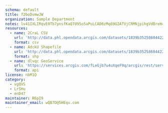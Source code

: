 ```yaml
---
schema: default
title: f2boDvmwJW 
organization: Sample Department 
notes: lv41IXLIRqvE0Tb7pnsfKaQ7U95o5aPuLCAD0zMq89G2ATVjCRMNjpihgVdBreH41UOrXkJcumtOJ8zoiSP6mQZ3SsfYkg3WyWN6 
resources:
  - name: 2CraL CSV
    url: 'http://data.phl.opendata.arcgis.com/datasets/1839b35258604422b0b520cbb668df0d_0.csv'
    format: csv
  - name: AdckU Shapefile
    url: 'http://data.phl.opendata.arcgis.com/datasets/1839b35258604422b0b520cbb668df0d_0.zip'
    format: shp
  - name: dlvqc GeoService
    url: 'https://services.arcgis.com/fLeGjb7u4uXqeF9q/arcgis/rest/services/Air_Monitoring_Stations/FeatureServer/0/query'
    format: api
license: nbM1Q 
category:
  - vgQVS 
  - LrSHu 
  - enD47 
maintainer: R6pI9  
maintainer_email: wQB7D@5HEqv.com
---
```

